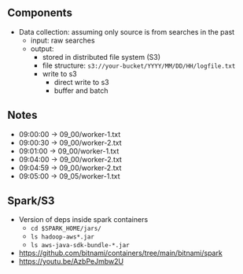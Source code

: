 ## Components
- Data collection: assuming only source is from searches in the past
    - input: raw searches
    - output:
        - stored in distributed file system (S3)
        - file structure: `s3://your-bucket/YYYY/MM/DD/HH/logfile.txt`
        - write to s3
            - direct write to s3
            - buffer and batch

## Notes
- 09:00:00 -> 09_00/worker-1.txt
- 09:00:30 -> 09_00/worker-2.txt
- 09:01:00 -> 09_00/worker-1.txt
- 09:04:00 -> 09_00/worker-2.txt
- 09:04:59 -> 09_00/worker-2.txt
- 09:05:00 -> 09_05/worker-1.txt

## Spark/S3
- Version of deps inside spark containers
    - `cd $SPARK_HOME/jars/`
    - `ls hadoop-aws*.jar`
    - `ls aws-java-sdk-bundle-*.jar`
- https://github.com/bitnami/containers/tree/main/bitnami/spark
- https://youtu.be/AzbPeJmbw2U
